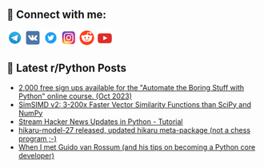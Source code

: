 ## 🔎 Connect with me:
[<img src="https://github.com/bullbesh/bullbesh/blob/main/images/Telegram.png" width="32" height="32" />](https://t.me/bullbesh)
[<img src="https://github.com/bullbesh/bullbesh/blob/main/images/VK.png" width="32" height="32" />](https://vk.com/bullbesh)
[<img src="https://github.com/bullbesh/bullbesh/blob/main/images/Twitter.png" width="32" height="32" />](https://twitter.com/bullbesh1)
[<img src="https://github.com/bullbesh/bullbesh/blob/main/images/Instagram.png" width="32" height="32" />](https://www.instagram.com/bullbesh)
[<img src="https://github.com/bullbesh/bullbesh/blob/main/images/Reddit.png" width="32" height="32" />](https://www.reddit.com/user/bullbesh)
[<img src="https://github.com/bullbesh/bullbesh/blob/main/images/YouTube.png" width="32" height="32" />](https://www.youtube.com/channel/UCtfjRs6uzgq5mfm8S06WTcg)

## 📕 Latest r/Python Posts
<!-- BLOG-POST-LIST:START -->
- [2,000 free sign ups available for the &quot;Automate the Boring Stuff with Python&quot; online course. &lpar;Oct 2023&rpar;](https://www.reddit.com/r/Python/comments/170q9uk/2000_free_sign_ups_available_for_the_automate_the/)
- [SimSIMD v2: 3-200x Faster Vector Similarity Functions than SciPy and NumPy](https://www.reddit.com/r/Python/comments/170p7qm/simsimd_v2_3200x_faster_vector_similarity/)
- [Stream Hacker News Updates in Python - Tutorial](https://www.reddit.com/r/Python/comments/170nbnu/stream_hacker_news_updates_in_python_tutorial/)
- [hikaru-model-27 released, updated hikaru meta-package &lpar;not a chess program ;-&rpar;](https://www.reddit.com/r/Python/comments/170mece/hikarumodel27_released_updated_hikaru_metapackage/)
- [When I met Guido van Rossum &lpar;and his tips on becoming a Python core developer&rpar;](https://www.reddit.com/r/Python/comments/170ltl3/when_i_met_guido_van_rossum_and_his_tips_on/)
<!-- BLOG-POST-LIST:END -->
